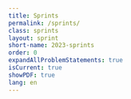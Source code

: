 ```yaml
---
title: Sprints
permalink: /sprints/
class: sprints
layout: sprint
short-name: 2023-sprints
order: 0
expandAllProblemStatements: true
isCurrent: true
showPDF: true
lang: en
---
```

